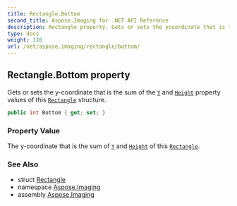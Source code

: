 ```yaml
---
title: Rectangle.Bottom
second_title: Aspose.Imaging for .NET API Reference
description: Rectangle property. Gets or sets the ycoordinate that is the sum of the Y and Height property values of this Rectangle structure
type: docs
weight: 110
url: /net/aspose.imaging/rectangle/bottom/
---
```

## Rectangle.Bottom property

Gets or sets the y-coordinate that is the sum of the [`Y`](../y/) and [`Height`](../height/) property values of this [`Rectangle`](../) structure.

```csharp
public int Bottom { get; set; }
```

### Property Value

The y-coordinate that is the sum of [`Y`](../y/) and [`Height`](../height/) of this [`Rectangle`](../).

### See Also

* struct [Rectangle](../)
* namespace [Aspose.Imaging](../../rectangle/)
* assembly [Aspose.Imaging](../../../)


